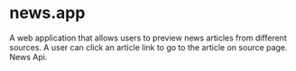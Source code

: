 # news.app
A web application that allows users to preview news articles from different sources. A user can click an article link to go to the article on source page. News Api.

